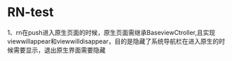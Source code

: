 # RN-test
1、rn在push进入原生页面的时候，原生页面需继承BaseviewCtroller,且实现viewwillappear和viewwilldisappear，目的是隐藏了系统导航栏在进入原生的时候需要显示，退出原生界面需要隐藏